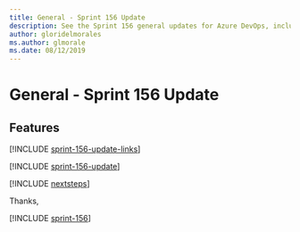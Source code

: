 ```yaml
---
title: General - Sprint 156 Update
description: See the Sprint 156 general updates for Azure DevOps, including next steps.
author: gloridelmorales
ms.author: glmorale
ms.date: 08/12/2019
---
```


# General - Sprint 156 Update

## Features

[!INCLUDE [sprint-156-update-links](../includes/general/sprint-156-update-links.md)]

[!INCLUDE [sprint-156-update](../includes/general/sprint-156-update.md)]

[!INCLUDE [nextsteps](../includes/nextsteps.md)]

Thanks,

[!INCLUDE [sprint-156](../includes/signer/sprint-156.md)]
